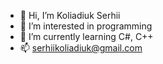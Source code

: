 - 👋 Hi, I’m Koliadiuk Serhii
- 👀 I’m interested in programming
- 🌱 I’m currently learning C#, C++
- 📫 serhiikoliadiuk@gmail.com

<!---
KoliadiukSerhii/KoliadiukSerhii is a ✨ special ✨ repository because its `README.md` (this file) appears on your GitHub profile.
You can click the Preview link to take a look at your changes.
- 💞️ I’m looking to collaborate on ...
--->
